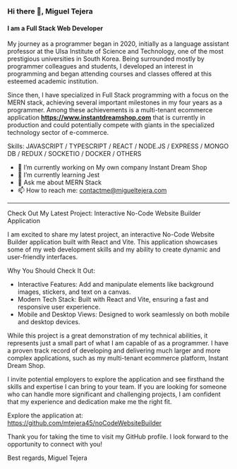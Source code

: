 ### Hi there 👋, Miguel Tejera
#### I am a Full Stack Web Developer

My journey as a programmer began in 2020, initially as a language assistant professor at the Ulsa Institute of Science and Technology, one of the most prestigious universities in South Korea. Being surrounded mostly by programmer colleagues and students, I developed an interest in programming and began attending courses and classes offered at this esteemed academic institution. 

Since then, I have specialized in Full Stack programming with a focus on the MERN stack, achieving several important milestones in my four years as a programmer. Among these achievements is a multi-tenant ecommerce application **https://www.instantdreamshop.com** that is currently in production and could potentially compete with giants in the specialized technology sector of e-commerce.


Skills: JAVASCRIPT / TYPESCRIPT / REACT / NODE.JS / EXPRESS / MONGO DB / REDUX / SOCKETIO / DOCKER / OTHERS 

- 🔭 I’m currently working on My own company Instant Dream Shop 
- 🌱 I’m currently learning Jest 
- 💬 Ask me about MERN Stack 
- 📫 How to reach me: contactme@migueltejera.com 

__________________________________________________________________________________________________________________________________________

Check Out My Latest Project: Interactive No-Code Website Builder Application

I am excited to share my latest project, an interactive No-Code Website Builder application built with React and Vite. This application showcases some of my web development skills and my ability to create dynamic and user-friendly interfaces.

Why You Should Check It Out:

- Interactive Features: Add and manipulate elements like background images, stickers, and text on a canvas.
- Modern Tech Stack: Built with React and Vite, ensuring a fast and responsive user experience.
- Mobile and Desktop Views: Designed to work seamlessly on both mobile and desktop devices.

While this project is a great demonstration of my technical abilities, it represents just a small part of what I am capable of as a programmer. I have a proven track record of developing and delivering much larger and more 
complex applications, such as my multi-tenant ecommerce platform, Instant Dream Shop.

I invite potential employers to explore the application and see firsthand the skills and expertise I can bring to your team. If you are looking for someone who can handle more significant and challenging projects, I am confident that my experience and dedication make me the right fit.

Explore the application at: https://github.com/mtejera45/noCodeWebsiteBuilder

Thank you for taking the time to visit my GitHub profile. I look forward to the opportunity to connect with you!

Best regards,
Miguel Tejera
